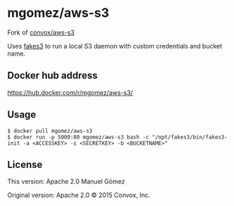 # mgomez/aws-s3

Fork of [convox/aws-s3](https://hub.docker.com/r/convox/aws-s3)

Uses [fakes3](https://github.com/jubos/fake-s3) to run a local S3 daemon with custom credentials and bucket name.

## Docker hub address
https://hub.docker.com/r/mgomez/aws-s3/

## Usage
    $ docker pull mgomez/aws-s3
    $ docker run -p 5000:80 mgomez/aws-s3 bash -c "/opt/fakes3/bin/fakes3-init -a <ACCESSKEY> -s <SECRETKEY> -b <BUCKETNAME>"

## License
This version: Apache 2.0 Manuel Gómez

Original version: Apache 2.0 &copy; 2015 Convox, Inc.
